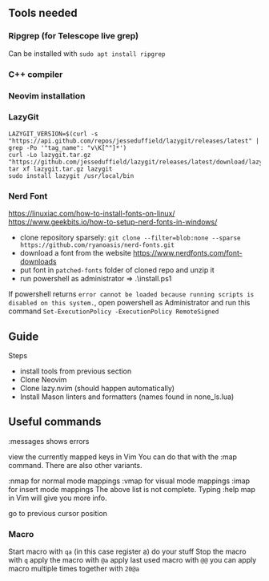 ## Tools needed

### Ripgrep (for Telescope live grep)

Can be installed with `sudo apt install ripgrep`

### C++ compiler


### Neovim installation


### LazyGit

```
LAZYGIT_VERSION=$(curl -s "https://api.github.com/repos/jesseduffield/lazygit/releases/latest" | grep -Po '"tag_name": "v\K[^"]*')
curl -Lo lazygit.tar.gz "https://github.com/jesseduffield/lazygit/releases/latest/download/lazygit_${LAZYGIT_VERSION}_Linux_x86_64.tar.gz"
tar xf lazygit.tar.gz lazygit
sudo install lazygit /usr/local/bin
```

### Nerd Font

https://linuxiac.com/how-to-install-fonts-on-linux/
https://www.geekbits.io/how-to-setup-nerd-fonts-in-windows/

- clone repository sparsely: `git clone --filter=blob:none --sparse https://github.com/ryanoasis/nerd-fonts.git`
- download a font from the website https://www.nerdfonts.com/font-downloads
- put font in `patched-fonts` folder of cloned repo and unzip it
- run powershell as administrator => .\install.ps1 <fontname>

If powershell returns `error cannot be loaded because running scripts is disabled on this system.`, open powershell as Administrator and run this command `Set-ExecutionPolicy -ExecutionPolicy RemoteSigned`

## Guide

Steps

- install tools from previous section
- Clone Neovim
- Clone lazy.nvim (should happen automatically)
- Install Mason linters and formatters (names found in none_ls.lua)

## Useful commands

:messages shows errors

view the currently mapped keys in Vim
You can do that with the :map command. There are also other variants.

:nmap for normal mode mappings
:vmap for visual mode mappings
:imap for insert mode mappings
The above list is not complete. Typing :help map in Vim will give you more info.

<C-o> go to previous cursor position

### Macro
Start macro with `qa` (in this case register a)
do your stuff
Stop the macro with `q`
apply the macro with `@a`
apply last used macro with `@@`
you can apply macro multiple times together with `20@a`
